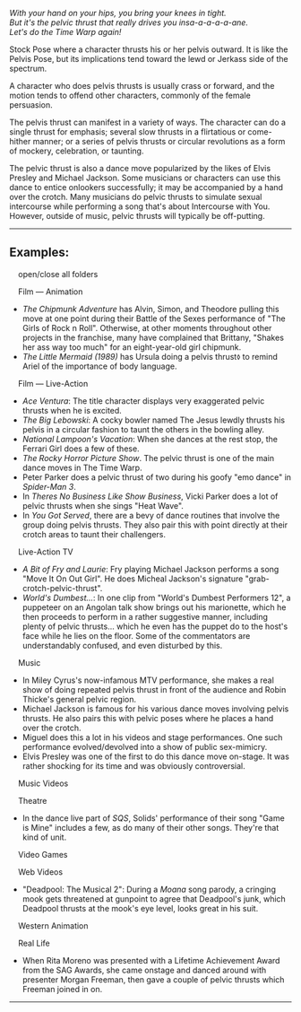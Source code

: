 _With your hand on your hips, you bring your knees in tight.  
But it's the pelvic thrust that really drives you insa-a-a-a-a-ane.  
Let's do the Time Warp again!_

Stock Pose where a character thrusts his or her pelvis outward. It is like the Pelvis Pose, but its implications tend toward the lewd or Jerkass side of the spectrum.

A character who does pelvis thrusts is usually crass or forward, and the motion tends to offend other characters, commonly of the female persuasion.

The pelvis thrust can manifest in a variety of ways. The character can do a single thrust for emphasis; several slow thrusts in a flirtatious or come-hither manner; or a series of pelvis thrusts or circular revolutions as a form of mockery, celebration, or taunting.

The pelvic thrust is also a dance move popularized by the likes of Elvis Presley and Michael Jackson. Some musicians or characters can use this dance to entice onlookers successfully; it may be accompanied by a hand over the crotch. Many musicians do pelvic thrusts to simulate sexual intercourse while performing a song that's about Intercourse with You. However, outside of music, pelvic thrusts will typically be off-putting.

___

## Examples:

    open/close all folders 

    Film — Animation 

-   _The Chipmunk Adventure_ has Alvin, Simon, and Theodore pulling this move at one point during their Battle of the Sexes performance of "The Girls of Rock n Roll". Otherwise, at other moments throughout other projects in the franchise, many have complained that Brittany, "Shakes her ass way too much" for an eight-year-old girl chipmunk.
-   _The Little Mermaid (1989)_ has Ursula doing a pelvis thrust<small>◊</small> to remind Ariel of the importance of body language.

    Film — Live-Action 

-   _Ace Ventura_: The title character displays very exaggerated pelvic thrusts when he is excited.
-   _The Big Lebowski_: A cocky bowler named The Jesus lewdly thrusts his pelvis in a circular fashion to taunt the others in the bowling alley.
-   _National Lampoon's Vacation_: When she dances at the rest stop, the Ferrari Girl does a few of these.
-   _The Rocky Horror Picture Show_. The pelvic thrust is one of the main dance moves in The Time Warp.
-   Peter Parker does a pelvic thrust of two during his goofy "emo dance" in _Spider-Man 3_.
-   In _Theres No Business Like Show Business_, Vicki Parker does a lot of pelvic thrusts when she sings "Heat Wave".
-   In _You Got Served_, there are a bevy of dance routines that involve the group doing pelvis thrusts. They also pair this with point directly at their crotch areas to taunt their challengers.

    Live-Action TV 

-   _A Bit of Fry and Laurie_: Fry playing Michael Jackson performs a song "Move It On Out Girl". He does Micheal Jackson's signature "grab-crotch-pelvic-thrust".
-   _World's Dumbest..._: In one clip from "World's Dumbest Performers 12", a puppeteer on an Angolan talk show brings out his marionette, which he then proceeds to perform in a rather suggestive manner, including plenty of pelvic thrusts... which he even has the puppet do to the host's face while he lies on the floor. Some of the commentators are understandably confused, and even disturbed by this.

    Music 

-   In Miley Cyrus's now-infamous MTV performance, she makes a real show of doing repeated pelvis thrust in front of the audience and Robin Thicke's general pelvic region.
-   Michael Jackson is famous for his various dance moves involving pelvis thrusts. He also pairs this with pelvic poses where he places a hand over the crotch.
-   Miguel does this a lot in his videos and stage performances. One such performance evolved/devolved into a show of public sex-mimicry.
-   Elvis Presley was one of the first to do this dance move on-stage. It was rather shocking for its time and was obviously controversial.

    Music Videos 

    Theatre 

-   In the dance live part of _SQS_, Solids' performance of their song "Game is Mine" includes a few, as do many of their other songs. They're that kind of unit.

    Video Games 

    Web Videos 

-   "Deadpool: The Musical 2": During a _Moana_ song parody, a cringing mook gets threatened at gunpoint to agree that Deadpool's junk, which Deadpool thrusts at the mook's eye level, looks great in his suit.

    Western Animation 

    Real Life 

-   When Rita Moreno was presented with a Lifetime Achievement Award from the SAG Awards, she came onstage and danced around with presenter Morgan Freeman, then gave a couple of pelvic thrusts which Freeman joined in on.

___